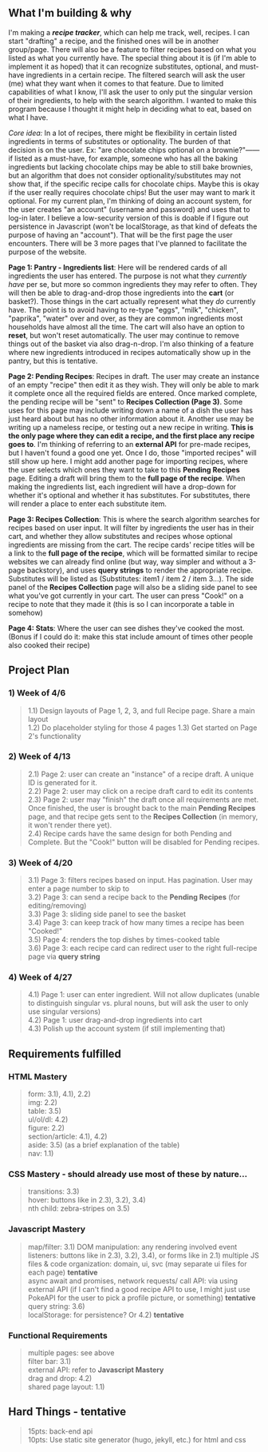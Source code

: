 ## What I'm building & why  
I'm making a ***recipe tracker***, which can help me track, well, recipes. I can start "drafting" a recipe, and the finished ones will be in another group/page. There will also be a feature to filter recipes based on what you listed as what you currently have. The special thing about it is (if I'm able to implement it as hoped) that it can recognize substitutes, optional, and must-have ingredients in a certain recipe. The filtered search will ask the user (me) what they want when it comes to that feature. Due to limited capabilities of what I know, I'll ask the user to only put the singular version of their ingredients, to help with the search algorithm. I wanted to make this program because I thought it might help in deciding what to eat, based on what I have.  

*Core idea:* In a lot of recipes, there might be flexibility in certain listed ingredients in terms of substitutes or optionality. The burden of that decision is on the user. Ex: "are chocolate chips optional on a brownie?"—— if listed as a must-have, for example, someone who has all the baking ingredients but lacking chocolate chips may be able to still bake brownies, but an algorithm that does not consider optionality/substitutes may not show that, if the specific recipe calls for chocolate chips. Maybe this is okay if the user really requires chocolate chips! But the user may want to mark it optional. For my current plan, I'm thinking of doing an account system, for the user creates "an account" (username and password) and uses that to log-in later. I believe a low-security version of this is doable if I figure out persistence in Javascript (won't be localStorage, as that kind of defeats the purpose of having an "account"). That will be the first page the user encounters. There will be 3 more pages that I've planned to facilitate the purpose of the website.  

**Page 1: Pantry - Ingredients list**: Here will be rendered cards of all ingredients the user has entered. The purpose is not what they *currently have* per se, but more so common ingredients they may refer to often. They will then be able to drag-and-drop those ingredients into the **cart** (or basket?). Those things in the cart actually represent what they *do* currently have. The point is to avoid having to re-type "eggs", "milk", "chicken", "paprika", "water" over and over, as they are common ingredients most households have almost all the time. The cart will also have an option to **reset**, but won't reset automatically. The user may continue to remove things out of the basket via also drag-n-drop. I'm also thinking of a feature where new ingredients introduced in recipes automatically show up in the pantry, but this is tentative.  

**Page 2: Pending Recipes**: Recipes in draft. The user may create an instance of an empty "recipe" then edit it as they wish. They will only be able to mark it complete once all the required fields are entered. Once marked complete, the pending recipe will be "sent" to **Recipes Collection (Page 3)**. Some uses for this page may include writing down a name of a dish the user has just heard about but has no other information about it. Another use may be writing up a nameless recipe, or testing out a new recipe in writing. **This is the only page where they can edit a recipe, and the first place any recipe goes to**. I'm thinking of referring to an **external API** for pre-made recipes, but I haven't found a good one yet. Once I do, those "imported recipes" will still show up here. I might add another page for importing recipes, where the user selects which ones they want to take to this **Pending Recipes** page. Editing a draft will bring them to the **full page of the recipe**. When making the ingredients list, each ingredient will have a drop-down for whether it's optional and whether it has substitutes. For substitutes, there will render a place to enter each substitute item.  

**Page 3: Recipes Collection**: This is where the search algorithm searches for recipes based on user input. It will filter by ingredients the user has in their cart, and whether they allow substitutes and recipes whose optional ingredients are missing from the cart. The recipe cards' recipe titles will be a link to the **full page of the recipe**, which will be formatted similar to recipe websites we can already find online (but way, way simpler and without a 3-page backstory), and uses **query strings** to render the appropriate recipe. Substitutes will be listed as (Substitutes: item1 / item 2 / item 3...). The side panel of the **Recipes Collection** page will also be a sliding side panel to see what you've got currently in your cart. The user can press "Cook!" on a recipe to note that they made it (this is so I can incorporate a table in somehow)  

**Page 4: Stats**: Where the user can see dishes they've cooked the most. (Bonus if I could do it: make this stat include amount of times other people also cooked their recipe)  

## Project Plan
### 1) Week of 4/6  
> 1.1) Design layouts of Page 1, 2, 3, and full Recipe page. Share a main layout  
> 1.2) Do placeholder styling for those 4 pages
> 1.3) Get started on Page 2's functionality  
### 2) Week of 4/13
> 2.1) Page 2: user can create an "instance" of a recipe draft. A unique ID is generated for it.  
> 2.2) Page 2: user may click on a recipe draft card to edit its contents  
> 2.3) Page 2: user may "finish" the draft once all requirements are met. Once finished, the user is brought back to the main **Pending Recipes** page, and that recipe gets sent to the **Recipes Collection** (in memory, it won't render there yet).  
> 2.4) Recipe cards have the same design for both Pending and Complete. But the "Cook!" button will be disabled for Pending recipes.  
### 3) Week of 4/20
> 3.1) Page 3: filters recipes based on input. Has pagination. User may enter a page number to skip to  
> 3.2) Page 3: can send a recipe back to the **Pending Recipes** (for editing/removing)  
> 3.3) Page 3: sliding side panel to see the basket  
> 3.4) Page 3: can keep track of how many times a recipe has been "Cooked!"  
> 3.5) Page 4: renders the top dishes by times-cooked table  
> 3.6) Page 3: each recipe card can redirect user to the right full-recipe page via **query string**  
### 4) Week of 4/27  
> 4.1) Page 1: user can enter ingredient. Will not allow duplicates (unable to distinguish singular vs. plural nouns, but will ask the user to only use singular versions)  
> 4.2) Page 1: user drag-and-drop ingredients into cart  
> 4.3) Polish up the account system (if still implementing that)  

## Requirements fulfilled  
### HTML Mastery  
> form: 3.1), 4.1), 2.2)  
> img: 2.2)  
> table: 3.5)  
> ul/ol/dl: 4.2)  
> figure: 2.2)  
> section/article: 4.1), 4.2)  
> aside: 3.5) (as a brief explanation of the table)  
> nav: 1.1)  

### CSS Mastery - should already use most of these by nature...  
> transitions: 3.3)  
> hover: buttons like in 2.3), 3.2), 3.4)  
> nth child: zebra-stripes on 3.5)  

### Javascript Mastery
> map/filter: 3.1)
> DOM manipulation: any rendering involved
> event listeners: buttons like in 2.3), 3.2), 3.4), or forms like in 2.1)
> multiple JS files & code organization: domain, ui, svc (may separate ui files for each page) **tentative**  
> async await and promises, network requests/ call API: via using external API (if I can't find a good recipe API to use, I might just use PokeAPI for the user to pick a profile picture, or something) **tentative**  
> query string: 3.6)  
> localStorage: for persistence? Or 4.2) **tentative**  

### Functional Requirements  
> multiple pages: see above  
> filter bar: 3.1)  
> external API: refer to **Javascript Mastery**  
> drag and drop: 4.2)  
> shared page layout: 1.1)  

## Hard Things - tentative  
> 15pts: back-end api  
> 10pts: Use static site generator (hugo, jekyll, etc.) for html and css

